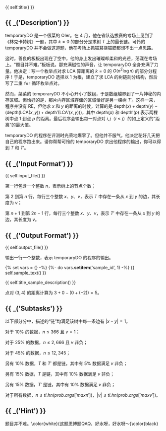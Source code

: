 {{ self.title() }}


## {{ _('Description') }}

temporaryDO 是一个很菜的 OIer。在 4 月，他在省队选拔赛的考场上见到了《林克卡特树》一题，其中 $k=0$ 的部分分是求树 $T$ 上的最长链。可怜的 temporaryDO 并不会做这道题，他在考场上抓猫耳挠猫腮都想不出一点思路。

这时，善良的板板出现在了空中，他的身上发出璀璨却柔和的光芒，荡漾在考场上。“题目并不难。”板板说。那充满磁性的声音，让 temporaryDO 全身充满了力量。他决定：写一个枚举点对求 LCA 算距离的 $k=0$ 的 $O(n^2\log n)$ 的部分分程序！于是，temporaryDO 选择以 $1$ 为根，建立了求 LCA 的树链剖分结构，然后写了二重 `for` 循环枚举点对。

然而，菜菜的 temporaryDO 不小心开小了数组，于是数组越界到了一片神秘的内存区域。但恰好的是，那片内存区域存储的区域恰好是另一棵树 $T'$。这样一来，程序并没有 RE，但他求 $x$ 和 $y$ 的距离的时候，计算的是 $\text{depth}(x)+\text{depth}(y) - (\text{depth}(\text{LCA}(x,y)) + \text{depth}'(\text{LCA}'(x,y)))$，其中 $\text{depth}(p)$ 和 $\text{depth}'(p)$ 表示两棵树中点 $1$ 到点 $p$ 的距离。最后程序会输出每一对点对 $i,j$（$i\le j$）的如上定义的“距离”的最大值。

temporaryDO 的程序在评测时光荣地爆零了。但他并不服气，他决定花好几天把自己的程序跑出来。请你帮帮可怜的 temporaryDO 求出他程序的输出，你可以得到 $T$ 和 $T'$。

## {{ _('Input Format') }}

{{ self.input_file() }}

第一行包含一个整数 $n$，表示树上的节点个数；

第 $2$ 到第 $n$ 行，每行三个整数 $x$、$y$、$v$，表示 $T$ 中存在一条从 $x$ 到 $y$ 的边，其长度为 $v$；

第 $n+1$ 到第 $2n-1$ 行，每行三个整数 $x$、$y$、$v$，表示 $T'$ 中存在一条从 $x$ 到 $y$ 的边，其长度为 $v$。

## {{ _('Output Format') }}

{{ self.output_file() }}

输出一行一个整数，表示 temporaryDO 的程序的输出。

{% set vars = {} -%}
{%- do vars.__setitem__('sample_id', 1) -%}
{{ self.sample_text() }}

{{ self.title_sample_description() }}

点对 $(3,4)$ 的距离计算为 $3 + 0 - (0+(-2))=5$。

## {{ _('Subtasks') }}

以下部分分中，描述的“链”均满足该树中每一条边有 $|x-y|=1$。

对于 $10\%$ 的数据，$n\le 366$ 且 $v=1$；

对于 $25\%$ 的数据，$n\le 2,666$ 且 $v$ 非负；

对于 $45\%$ 的数据，$n\le 12,345$；

另有 $10\%$ 数据，$T$ 和 $T'$ 都是链，其中有 $5\%$ 数据满足 $v$ 非负；

另有 $15\%$ 数据，$T$ 是链，其中有 $10\%$ 数据满足 $v$ 非负；

另有 $15\%$ 数据，$T'$ 是链，其中有 $10\%$ 数据满足 $v$ 非负；

对于所有数据，$n\le {{ tl.hn(prob.args['maxn']) }}$，$|v|\le {{ tl.hn(prob.args['maxv']) }}$。

## {{ _('Hint') }}

题目并不难。\color{white}{这题思博题QAQ，好水呀，好水呀～}\color{black}
